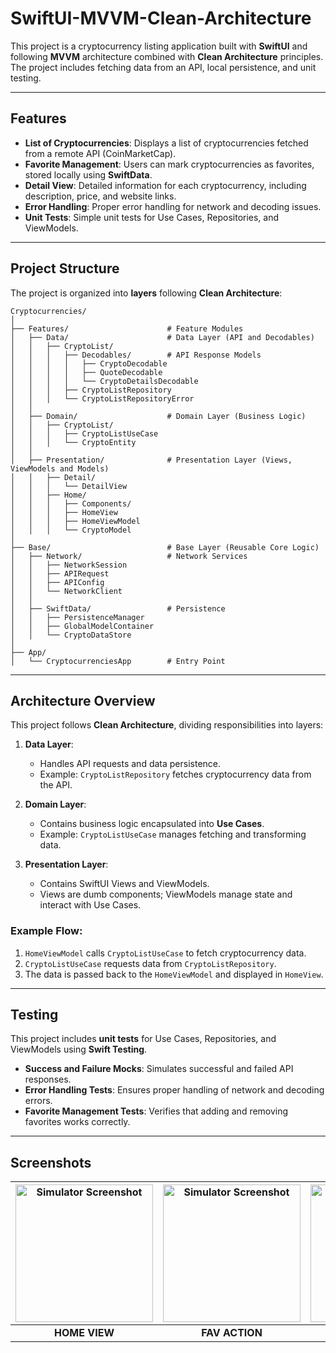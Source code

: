 # SwiftUI-MVVM-Clean-Architecture

This project is a cryptocurrency listing application built with **SwiftUI** and following **MVVM** architecture combined with **Clean Architecture** principles. The project includes fetching data from an API, local persistence, and unit testing.

---

## **Features**
- **List of Cryptocurrencies**: Displays a list of cryptocurrencies fetched from a remote API (CoinMarketCap).
- **Favorite Management**: Users can mark cryptocurrencies as favorites, stored locally using **SwiftData**.
- **Detail View**: Detailed information for each cryptocurrency, including description, price, and website links.
- **Error Handling**: Proper error handling for network and decoding issues.
- **Unit Tests**: Simple unit tests for Use Cases, Repositories, and ViewModels.

---

## **Project Structure**
The project is organized into **layers** following **Clean Architecture**:
```
Cryptocurrencies/
│
├── Features/                      # Feature Modules
│   ├── Data/                      # Data Layer (API and Decodables)
│   │   ├── CryptoList/
│   │   │   ├── Decodables/        # API Response Models
│   │   │   │   ├── CryptoDecodable
│   │   │   │   ├── QuoteDecodable
│   │   │   │   └── CryptoDetailsDecodable
│   │   │   ├── CryptoListRepository
│   │   │   └── CryptoListRepositoryError
│   │
│   ├── Domain/                    # Domain Layer (Business Logic)
│   │   ├── CryptoList/
│   │   │   ├── CryptoListUseCase
│   │   │   └── CryptoEntity
│   │
│   ├── Presentation/              # Presentation Layer (Views, ViewModels and Models)
│   │   ├── Detail/                
│   │   │   └── DetailView
│   │   ├── Home/                  
│   │   │   ├── Components/        
│   │   │   ├── HomeView
│   │   │   ├── HomeViewModel
│   │   │   └── CryptoModel
│
├── Base/                          # Base Layer (Reusable Core Logic)
│   ├── Network/                   # Network Services
│   │   ├── NetworkSession
│   │   ├── APIRequest
│   │   ├── APIConfig
│   │   └── NetworkClient
│   │
│   ├── SwiftData/                 # Persistence
│   │   ├── PersistenceManager
│   │   ├── GlobalModelContainer
│   │   └── CryptoDataStore
│
├── App/                           
│   └── CryptocurrenciesApp        # Entry Point
```

---

## **Architecture Overview**
This project follows **Clean Architecture**, dividing responsibilities into layers:

1. **Data Layer**:
   - Handles API requests and data persistence.
   - Example: `CryptoListRepository` fetches cryptocurrency data from the API.

2. **Domain Layer**:
   - Contains business logic encapsulated into **Use Cases**.
   - Example: `CryptoListUseCase` manages fetching and transforming data.

3. **Presentation Layer**:
   - Contains SwiftUI Views and ViewModels.
   - Views are dumb components; ViewModels manage state and interact with Use Cases.

### Example Flow:
1. `HomeViewModel` calls `CryptoListUseCase` to fetch cryptocurrency data.
2. `CryptoListUseCase` requests data from `CryptoListRepository`.
3. The data is passed back to the `HomeViewModel` and displayed in `HomeView`.

---

## **Testing**
This project includes **unit tests** for Use Cases, Repositories, and ViewModels using **Swift Testing**.

- **Success and Failure Mocks**: Simulates successful and failed API responses.
- **Error Handling Tests**: Ensures proper handling of network and decoding errors.
- **Favorite Management Tests**: Verifies that adding and removing favorites works correctly.

---

## **Screenshots**

| <img src="https://github.com/user-attachments/assets/2e675676-5353-4593-96a2-f66c610da2b8" alt="Simulator Screenshot" width="220"/> | <img src="https://github.com/user-attachments/assets/d9e07847-8891-452a-8a8b-aed641b43ea7" alt="Simulator Screenshot" width="220"/> | <img src="https://github.com/user-attachments/assets/0570678c-1ae7-4102-bd3d-b0a163cd2858" alt="Simulator Screenshot" width="220"/> | <img src="https://github.com/user-attachments/assets/0a87670f-bd0d-4979-b7e1-f509908f6965" alt="Simulator Screenshot" width="220"/> |
|:------------------------------------------------------------:|:------------------------------------------------------------:|:------------------------------------------------------------:|:------------------------------------------------------------:|
| **HOME VIEW**                                                | **FAV ACTION**                                                | **DETAIL VIEW**                                               | **HOME VIEW (with FAVs)**                                           |
